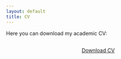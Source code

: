 ```yaml
---
layout: default
title: CV
---
```



<div class="divider"></div>

<p>Here you can download my academic CV:</p>

<div style="text-align:center; margin:30px 0;">
  <a href="CV.pdf" download class="ask-button">Download CV</a>
</div>


<div class="divider"></div>
